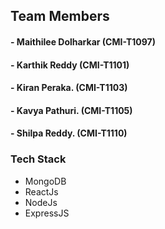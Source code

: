 ## Team Members
#### - Maithilee Dolharkar (CMI-T1097)
#### - Karthik Reddy (CMI-T1101)
#### - Kiran Peraka. (CMI-T1103)
#### - Kavya Pathuri. (CMI-T1105)
#### - Shilpa Reddy. (CMI-T1110)

### Tech Stack
- MongoDB
- ReactJs
- NodeJs
- ExpressJS
